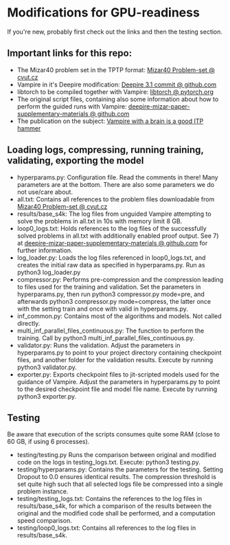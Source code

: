 # Modifications for GPU-readiness
If you're new, probably first check out the links and then the testing section.

## Important links for this repo:
- The Mizar40 problem set in the TPTP format: [Mizar40 Problem-set @ cvut.cz](http://grid01.ciirc.cvut.cz/~mptp/7.13.01_4.181.1147/MPTP2/problems_small_consist.tar.gz)
- Vampire in it's Deepire modification: [Deepire 3.1 commit @ github.com](https://github.com/vprover/vampire/commit/110f414207d632819dea4cf01a1ddaca86d0cca3)
- libtorch to be compiled together with Vampire: [libtorch @ pytorch.org](https://download.pytorch.org/libtorch/cu102/libtorch-shared-with-deps-1.7.0.zip)
- The original script files, containing also some information about how to  perform the guided runs with Vampire: [deepire-mizar-paper-supplementary-materials @ github.com](https://github.com/quickbeam123/deepire-mizar-paper-supplementary-materials)
- The publication on the subject: [Vampire with a brain is a good ITP hammer](https://link.springer.com/chapter/10.1007/978-3-030-86205-3_11)

## Loading logs, compressing, running training, validating, exporting the model 
- hyperparams.py: Configuration file. Read the comments in there! Many parameters are at the bottom. There are also some parameters we do not use/care about.
- all.txt: Contains all references to the problem files downloadable from [Mizar40 Problem-set @ cvut.cz](http://grid01.ciirc.cvut.cz/~mptp/7.13.01_4.181.1147/MPTP2/problems_small_consist.tar.gz)
- results/base_s4k: The log files from unguided Vampire attempting to solve the problems in all.txt in 10s with memory limit 8 GB. 
- loop0_logs.txt: Holds references to the log files of the successfully solved problems in all.txt with additionally enabled proof output. See 7) at [deepire-mizar-paper-supplementary-materials @ github.com](https://github.com/quickbeam123/deepire-mizar-paper-supplementary-materials) for further information.
- log_loader.py: Loads the log files referenced in loop0_logs.txt, and creates the initial raw data as specified in hyperparams.py. Run as python3 log_loader.py
- compressor.py: Performs pre-compression and the compression leading to files used for the training and validation. Set the parameters in hyperparams.py, then run python3 compressor.py mode=pre, and afterwards python3 compressor.py mode=compress, the latter once with the setting train and once with valid in hyperparams.py.
- inf_common.py: Contains most of the algorithms and models. Not called directly.
- multi_inf_parallel_files_continuous.py: The function to perform the training. Call by python3 multi_inf_parallel_files_continuous.py.
- validator.py: Runs the validation. Adjust the parameters in hyperparams.py to point to your project directory containing checkpoint files, and another folder for the validation results. Execute by running python3 validator.py.
- exporter.py: Exports checkpoint files to jit-scripted models used for the guidance of Vampire. Adjust the parameters in hyperparams.py to point to the desired checkpoint file and model file name. Execute by running python3 exporter.py.

## Testing
Be aware that execution of the scripts consumes quite some RAM (close to 60 GB, if using 6 processes).
- testing/testing.py Runs the comparison between original and modified code on the logs in testing_logs.txt. Execute: python3 testing.py.
- testing/hyperparams.py: Contains the parameters for the testing. Setting Dropout to 0.0 ensures identical results. The compression threshold is set quite high such that all selected logs file be compressed into a single problem instance.
- testing/testing_logs.txt: Contains the references to the log files in results/base_s4k, for which a comparison of the results between the original and the modified code shall be performed, and a computation speed comparison.
- testing/loop0_logs.txt: Contains all references to the log files in results/base_s4k.

